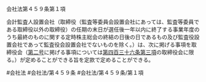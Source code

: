 会社法第４５９条第１項

会計監査人設置会社（取締役（監査等委員会設置会社にあっては、監査等委員である取締役以外の取締役）の任期の末日が選任後一年以内に終了する事業年度のうち最終のものに関する定時株主総会の終結の日後の日であるもの及び監査役設置会社であって監査役会設置会社でないものを除く。）は、次に掲げる事項を取締役会（[第二号](会社法＿＿＿＿第４５９条第１項第２号)に掲げる事項については[第四百三十六条第三項](会社法＿＿＿＿第４３６条第３項)の取締役会に限る。）が定めることができる旨を定款で定めることができる。

#会社法
#会社法/第４５９条
#会社法/第４５９条/第１項

